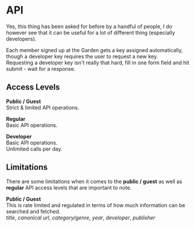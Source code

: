 # API
Yes, this thing has been asked for before by a handful of people, I do however see that it can be useful for a lot of different thing (especially developers).

Each member signed up at the Garden gets a key assigned automatically, though a developer key requires the user to request a new key.  
Requesting a developer key isn't really that hard, fill in one form field and hit submit - wait for a response.

## Access Levels
**Public / Guest**  
Strict & limited API operations.

**Regular**  
Basic API operations.

**Developer**  
Basic API operations.  
Unlimited calls per day.

## Limitations
There are some limitations when it comes to the **public / guest** as well as **regular** API access levels that are important to note.

**Public / Guest**  
This is rate limited and regulated in terms of how much information can be searched and fetched.  
*title*, *canonical url*, *category/genre*, *year*, *developer*, *publisher*
